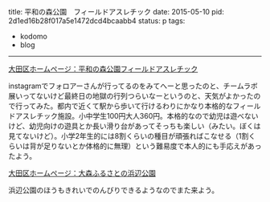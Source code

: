 title: 平和の森公園　フィールドアスレチック
date: 2015-05-10
pid: 2d1ed16b28f017a5e1472dcd4bcaabb4
status: p
tags:
- kodomo
- blog
---

[大田区ホームページ：平和の森公園フィールドアスレチック][1]

instagramでフォロアーさんが行ってるのをみてへーと思ったのと、チームラボ展いってないけど最終日の地獄の行列つらいなーというのと、天気がよかったので行ってみた。都内で近くて駅から歩いて行けるわりにかなり本格的なフィールドアスレチック施設。小中学生100円大人360円。本格的なので幼児は遊べないけど、幼児向けの遊具とか長い滑り台があってそっちも楽しい（みたい。ぼくは見てないけど）。小学2年生的には8割くらいの種目が頑張ればこなせる（1割くらいは背が足りないとか体格的に無理）という難易度で本人的にも手応えがあったよう。

[大田区ホームページ：大森ふるさとの浜辺公園][2]

浜辺公園のほうもきれいでのんびりできるようなのでまた来よう。


[1]:	http://www.city.ota.tokyo.jp/midokoro/spot/hot_news/top_athr.html
[2]:	http://www.city.ota.tokyo.jp/shisetsu/park/oomorifurusatonohamabe.html
